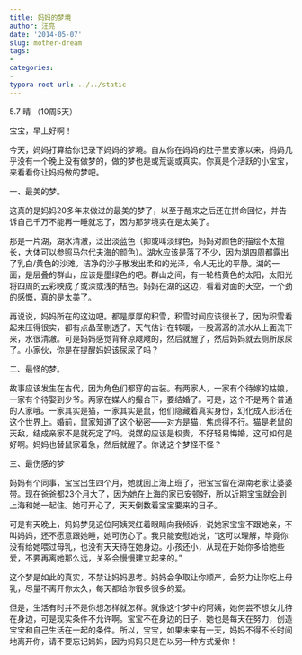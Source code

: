 ```yaml
---
title: 妈妈的梦境
author: 汪亮
date: '2014-05-07'
slug: mother-dream
tags:
- 
categories:
- 
typora-root-url: ../../static
---
```

5.7 晴 （10周5天）

宝宝，早上好啊！

今天，妈妈打算给你记录下妈妈的梦境。自从你在妈妈的肚子里安家以来，妈妈几乎没有一个晚上没有做梦的，做的梦也是或荒诞或真实。你真是个活跃的小宝宝，来看看你让妈妈做的梦吧。

一、最美的梦。

这真的是妈妈20多年来做过的最美的梦了，以至于醒来之后还在拼命回忆，并告诉自己千万不能再一睡就忘了，因为那梦境实在是太美了。

那是一片湖，湖水清澈，泛出淡蓝色（抑或叫淡绿色，妈妈对颜色的描绘不太擅长，大体可以参照马尔代夫海的颜色）。湖水应该是落了不少，因为湖四周都露出了乳白/黄色的沙滩。洁净的沙子散发出柔和的光泽，令人无比的平静。湖的一面，是层叠的群山，应该是墨绿色的吧。群山之间，有一轮桔黄色的太阳，太阳光将四周的云彩映成了或深或浅的桔色。妈妈在湖的这边，看着对面的天空，一个劲的感慨，真的是太美了。

再说说，妈妈所在的这边吧。都是厚厚的积雪，积雪时间应该很长了，因为积雪看起来压得很实，都有点晶莹剔透了。天气估计在转暖，一股潺潺的流水从上面流下来，水很清澈。可是妈妈感觉背脊凉飕飕的，然后就醒了，然后妈妈就去厕所尿尿了。小家伙，你是在提醒妈妈该尿尿了吗？

二、最怪的梦。

故事应该发生在古代，因为角色们都穿的古装。有两家人，一家有个待嫁的姑娘，一家有个待娶到少爷。两家在媒人的撮合下，要结婚了。可是，这个不是两个普通的人家哦。一家其实是猫，一家其实是鼠，他们隐藏着真实身份，幻化成人形活在这个世界上。婚前，鼠家知道了这个秘密——对方是猫，焦虑得不行。猫是老鼠的天敌，结成亲家不是就死定了吗。说媒的应该是权贵，不好轻易悔婚，这可如何是好啊。妈妈也替鼠家着急，然后就醒了。你说这个梦怪不怪？

三、最伤感的梦

妈妈有个同事，宝宝出生四个月，她就回上海上班了，把宝宝留在湖南老家让婆婆带。现在爸爸都23个月大了，因为她在上海的家已安顿好，所以近期宝宝就会到上海和她一起住。她可开心了，天天倒数着宝宝要来的日子。

可是有天晚上，妈妈梦见这位阿姨哭红着眼睛向我倾诉，说她家宝宝不跟她亲，不叫妈妈，还不愿意跟她睡，她可伤心了。我只能安慰她说，“这可以理解，毕竟你没有给她喂过母乳，也没有天天待在她身边。小孩还小，从现在开始你多给她些爱，不要再离她那么远，关系会慢慢建立起来的。”

这个梦是如此的真实，不禁让妈妈思考。妈妈会争取让你顺产，会努力让你吃上母乳，尽量不离开你太久，每天都给你很多很多的爱。

但是，生活有时并不是你想怎样就怎样。就像这个梦中的阿姨，她何尝不想女儿待在身边，可是现实条件不允许啊。宝宝不在身边的日子，她也是每天在努力，创造宝宝和自己生活在一起的条件。所以，宝宝，如果未来有一天，妈妈不得不长时间地离开你，请不要忘记妈妈，因为妈妈只是在以另一种方式爱你！
